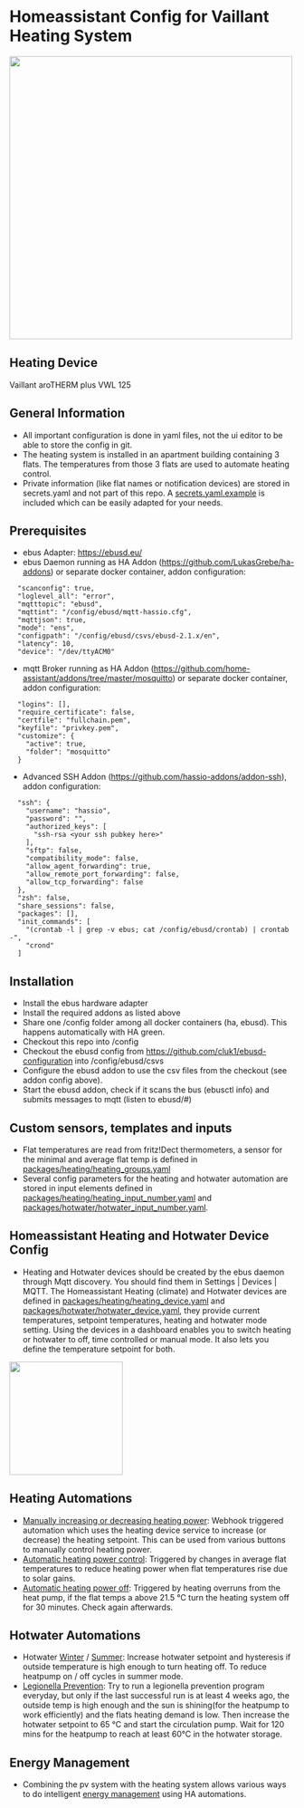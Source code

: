 # Homeassistant Config for Vaillant Heating System

<img src="https://energiewende-einfach-machen.net/wp-content/uploads/2024/05/ha-heatpump.png" width="500">

## Heating Device
Vaillant aroTHERM plus VWL 125

## General Information
* All important configuration is done in yaml files, not the ui editor to be able to store the config in git.
* The heating system is installed in an apartment building containing 3 flats. The temperatures from those 3 flats are used to automate heating control.
* Private information (like flat names or notification devices) are stored in secrets.yaml and not part of this repo. A [secrets.yaml.example](secrets.yaml.example) is included which can be easily adapted for your needs.

## Prerequisites
* ebus Adapter: https://ebusd.eu/
* ebus Daemon running as HA Addon (https://github.com/LukasGrebe/ha-addons) or separate docker container, addon configuration:
```
  "scanconfig": true,
  "loglevel_all": "error",
  "mqtttopic": "ebusd",
  "mqttint": "/config/ebusd/mqtt-hassio.cfg",
  "mqttjson": true,
  "mode": "ens",
  "configpath": "/config/ebusd/csvs/ebusd-2.1.x/en",
  "latency": 10,
  "device": "/dev/ttyACM0"
```
* mqtt Broker running as HA Addon (https://github.com/home-assistant/addons/tree/master/mosquitto) or separate docker container, addon configuration:
```
  "logins": [],
  "require_certificate": false,
  "certfile": "fullchain.pem",
  "keyfile": "privkey.pem",
  "customize": {
    "active": true,
    "folder": "mosquitto"
  }
```
* Advanced SSH Addon (https://github.com/hassio-addons/addon-ssh), addon configuration:
```
  "ssh": {
    "username": "hassio",
    "password": "",
    "authorized_keys": [
      "ssh-rsa <your ssh pubkey here>"
    ],
    "sftp": false,
    "compatibility_mode": false,
    "allow_agent_forwarding": true,
    "allow_remote_port_forwarding": false,
    "allow_tcp_forwarding": false
  },
  "zsh": false,
  "share_sessions": false,
  "packages": [],
  "init_commands": [
    "(crontab -l | grep -v ebus; cat /config/ebusd/crontab) | crontab -",
    "crond"
  ]
```

## Installation
* Install the ebus hardware adapter
* Install the required addons as listed above
* Share one /config folder among all docker containers (ha, ebusd). This happens automatically with HA green.
* Checkout this repo into /config
* Checkout the ebusd config from https://github.com/cluk1/ebusd-configuration into /config/ebusd/csvs
* Configure the ebusd addon to use the csv files from the checkout (see addon config above).
* Start the ebusd addon, check if it scans the bus (ebusctl info) and submits messages to mqtt (listen to ebusd/#)

## Custom sensors, templates and inputs
* Flat temperatures are read from fritz!Dect thermometers, a sensor for the minimal and average flat temp is defined in [packages/heating/heating_groups.yaml](packages/heating/heating_groups.yaml)
* Several config parameters for the heating and hotwater automation are stored in input elements defined in [packages/heating/heating_input_number.yaml](packages/heating/heating_input_number.yaml) and [packages/hotwater/hotwater_input_number.yaml](packages/hotwater/hotwater_input_number.yaml).

## Homeassistant Heating and Hotwater Device Config
* Heating and Hotwater devices should be created by the ebus daemon through Mqtt discovery. You should find them in Settings | Devices | MQTT. The Homeassistant Heating (climate) and Hotwater devices are defined in [packages/heating/heating_device.yaml](packages/heating/heating_device.yaml) and [packages/hotwater/hotwater_device.yaml](packages/hotwater/hotwater_device.yaml), they provide current temperatures, setpoint temperatures, heating and hotwater mode setting. Using the devices in a dashboard enables you to switch heating or hotwater to off, time controlled or manual mode. It also lets you define the temperature setpoint for both. 
<img src="https://energiewende-einfach-machen.net/wp-content/uploads/2024/05/ha-heating-device.png" width="200">

## Heating Automations
* [Manually increasing or decreasing heating power](packages/heating/heating_automation_power_manual.yaml): Webhook triggered automation which uses the heating device service to increase (or decrease) the heating setpoint. This can be used from various buttons to manually control heating power.
* [Automatic heating power control](packages/heating/heating_automation_power_auto.yaml): Triggered by changes in average flat temperatures to reduce heating power when flat temperatures rise due to solar gains.
* [Automatic heating power off](packages/heating/heating_automation_power_off.yaml): Triggered by heating overruns from the heat pump, if the flat temps a above 21.5 °C turn the heating system off for 30 minutes. Check again afterwards.

## Hotwater Automations
* Hotwater [Winter](packages/hotwater/hotwater_automation_winter.yaml) / [Summer](packages/hotwater/hotwater_automation_summer.yaml): Increase hotwater setpoint and hysteresis if outside temperature is high enough to turn heating off. To reduce heatpump on / off cycles in summer mode.
* [Legionella Prevention](packages/hotwater/hotwater_automation_legio.yaml): Try to run a legionella prevention program everyday, but only if the last successful run is at least 4 weeks ago, the outside temp is high enough and the sun is shining(for the heatpump to work efficiently) and the flats heating demand is low. Then increase the hotwater setpoint to 65 °C and start the circulation pump. Wait for 120 mins for the heatpump to reach at least 60°C in the hotwater storage.

## Energy Management
* Combining the pv system with the heating system allows various ways to do intelligent [energy management](EMS.md) using HA automations.
